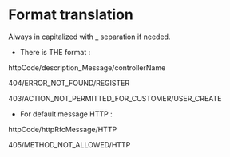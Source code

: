 # Format translation

Always in capitalized with \_ separation if needed.

- There is THE format :

httpCode/description_Message/controllerName

404/ERROR_NOT_FOUND/REGISTER

403/ACTION_NOT_PERMITTED_FOR_CUSTOMER/USER_CREATE

- For default message HTTP :

httpCode/httpRfcMessage/HTTP

405/METHOD_NOT_ALLOWED/HTTP
